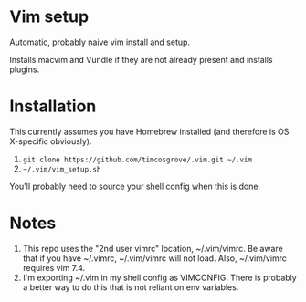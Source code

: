 # Vim setup
Automatic, probably naive vim install and setup.

Installs macvim and Vundle if they are not already present and installs plugins. 

# Installation
This currently assumes you have Homebrew installed (and therefore is OS X-specific obviously).

1.  `git clone https://github.com/timcosgrove/.vim.git ~/.vim`
1. `~/.vim/vim_setup.sh`

You'll probably need to source your shell config when this is done.

# Notes

1. This repo uses the "2nd user vimrc" location, ~/.vim/vimrc. Be aware that if you have ~/.vimrc, ~/.vim/vimrc will not load. Also, ~/.vim/vimrc requires vim 7.4.
1. I'm exporting ~/.vim in my shell config as VIMCONFIG. There is probably a better way to do this that is not reliant on env variables.
